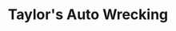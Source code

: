 ---
title: "Taylor's Auto Wrecking"
url: /cottage-grove/taylors-auto-wrecking/
shop: Autowerkstatt
---